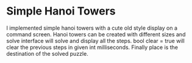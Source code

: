 # Simple Hanoi Towers
I implemented simple hanoi towers with a cute old style display on a command screen. 
Hanoi towers can be created with different sizes and solve interface will solve and display all the steps.
bool clear = true will clear the previous steps in given int milliseconds.
Finally place is the destination of the solved puzzle.
